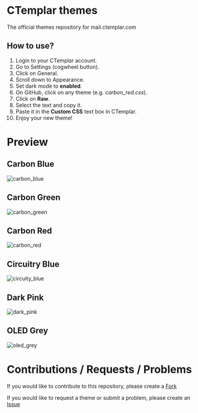 # CTemplar themes

The official themes repository for mail.ctemplar.com

## How to use?

1. Login to your CTemplar account.
2. Go to Settings (cogwheel button).
3. Click on General.
4. Scroll down to Appearance.
5. Set dark mode to **enabled**.
6. On GitHub, click on any theme (e.g. *carbon_red.css*).
7. Click on **Raw**.
8. Select the text and copy it.
9. Paste it in the **Custom CSS** text box in CTemplar.
10. Enjoy your new theme!

# Preview

## Carbon Blue
![carbon_blue](https://user-images.githubusercontent.com/80723977/116143368-f80ee200-a6d2-11eb-8ced-211e91bd8b85.png)

## Carbon Green
![carbon_green](https://user-images.githubusercontent.com/80723977/116143369-f8a77880-a6d2-11eb-82ce-4f607a7f46da.png)

## Carbon Red
![carbon_red](https://user-images.githubusercontent.com/80723977/116143364-f7764b80-a6d2-11eb-8cb3-b658901ce5d9.png)

## Circuitry Blue
![circuity_blue](https://user-images.githubusercontent.com/80723977/116143366-f80ee200-a6d2-11eb-8b27-5f8490bbdf33.png)

## Dark Pink
![dark_pink](https://user-images.githubusercontent.com/80723977/116143365-f80ee200-a6d2-11eb-8757-1a204896fffc.png)

## OLED Grey
![oled_grey](https://user-images.githubusercontent.com/80723977/116143360-f6ddb500-a6d2-11eb-9150-920ac9fbdd7c.png)

# Contributions / Requests / Problems

If you would like to contribute to this repository, please create a [Fork](https://github.com/OneWhiteBird/ctemplar-themes/fork)

If you would like to request a theme or submit a problem, please create an [Issue](https://github.com/OneWhiteBird/ctemplar-themes/issues)
